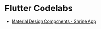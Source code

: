 # Flutter Codelabs

- [Material Design Components - Shrine App](https://github.com/andrericardodev/my-flutter-codelabs/tree/main/shrine)
